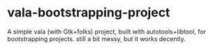 vala-bootstrapping-project
==========================

A simple vala (with Gtk+folks) project, built with autotools+libtool, for bootstrapping projects. still a bit messy, but it works decently.
